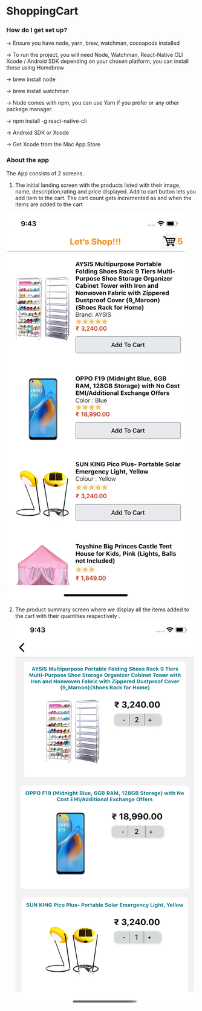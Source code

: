 # ShoppingCart

### How do I get set up? ###

-> Ensure you have node, yarn, brew, watchman, cocoapods installed

-> To run the project, you will need 
   Node, 
   Watchman, 
   React-Native CLI 
   Xcode /  Android SDK depending on your chosen platform, you can install these using Homebrew

-> brew install node

-> brew install watchman

-> Node comes with npm, you can use Yarn if you prefer or any other package manager.

-> npm install -g react-native-cli

-> Android SDK or Xcode

-> Get Xcode from the Mac App Store


### About the app ###

The App consists of 2 screens. 
1. The initial landing screen with the products listed with their image, name, description,rating and price displayed.
    Add to cart button lets you add item to the cart. The cart count gets incremented as and when the items are added to the cart

![Initial Landing Screen ](https://github.com/PadiyarRadhika/ShoppingCart/blob/main/Screeshots/InitialLanding?raw=true)

2. The product summary screen where we display all the items added to the cart with their quantities respectively . 
![Cart Screen ](https://github.com/PadiyarRadhika/ShoppingCart/blob/main/Screeshots/InitialScreen.png?raw=true)

